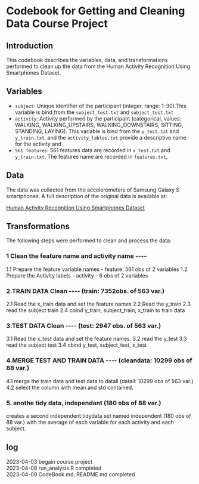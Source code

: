 # Codebook for Getting and Cleaning Data Course Project

## Introduction

This codebook describes the variables, data, and transformations performed to clean up the data from the Human Activity Recognition Using Smartphones Dataset.

## Variables
- `subject`: Unique identifier of the participant (integer, range: 1-30).This variable is bind from the `subject_test.txt` and `subject_test.txt`
- `activity`: Activity performed by the participant (categorical, values: WALKING, WALKING_UPSTAIRS, WALKING_DOWNSTAIRS, SITTING, STANDING, LAYING). This variable is bind from the `y_test.txt` and `y_train.txt`. and the `activity_lables.txt` provide a descriptive name for the activity and
- `561 features`: 561 features data are recorded in `x_test.txt` and `y_train.txt`. 
The features name are recorded in `features.txt`, 

## Data
The data was collected from the accelerometers of Samsung Galaxy S smartphones. A full description of the original data is available at:

[Human Activity Recognition Using Smartphones Dataset](http://archive.ics.uci.edu/ml/datasets/Human+Activity+Recognition+Using+Smartphones)

## Transformations
The following steps were performed to clean and process the data:

###  1 Clean the feature name and activity name ----
1.1 Prepare the feature variable names - feature: 561 obs of 2 variables
1.2 Prepare the Activity labels - activity - 6 obs of 2 variables

###  2.TRAIN DATA Clean ---- (train: 7352obs. of 563 var.)
2.1 Read the x_train data and set the feature names
2.2 Read the y_train
2.3 read the subject train
2.4 cbind y_train, subject_train, x_train to train data 

###  3.TEST DATA Clean ---- (test: 2947 obs. of 563 var.)
3.1 Read the x_test data and set the feature names. 
3.2 read the y_test
3.3 read the subject test
3.4 cbind y_test, subject_test, x_test 

###  4.MERGE TEST AND TRAIN DATA ---- (cleandata: 10299 obs of 88 var.)
4.1 merge the train data and test data to datall (datall: 10299 obs of 563 var.)
4.2 select the column with mean and std contained. 

###  5. anothe tidy data, independant (180 obs of 88 var.)
creates a second independent tidydata set named independent (180 obs of 88 var.)
with the average of each variable for each activity and each subject.

## log
2023-04-03 begain course project<br>
2023-04-08 run_analysis.R completed<br>
2023-04-09 CodeBook.md, README.md completed
